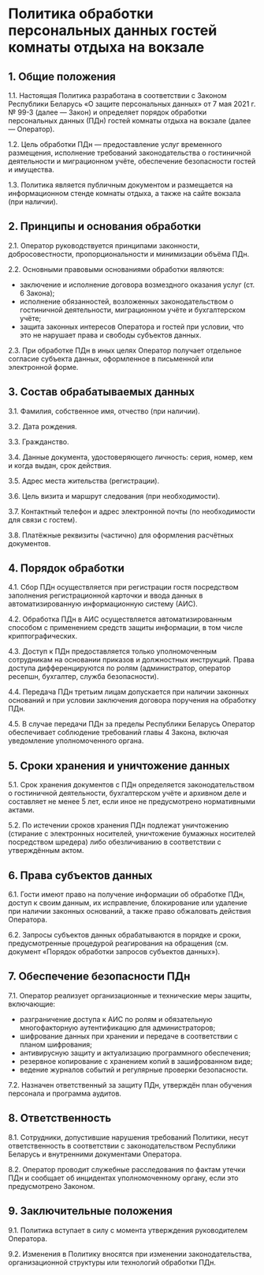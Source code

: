 # Политика обработки персональных данных гостей комнаты отдыха на вокзале

## 1. Общие положения

1.1. Настоящая Политика разработана в соответствии с Законом Республики Беларусь «О защите персональных данных» от 7 мая 2021 г. № 99-З (далее — Закон) и определяет порядок обработки персональных данных (ПДн) гостей комнаты отдыха на вокзале (далее — Оператор).

1.2. Цель обработки ПДн — предоставление услуг временного размещения, исполнение требований законодательства о гостиничной деятельности и миграционном учёте, обеспечение безопасности гостей и имущества.

1.3. Политика является публичным документом и размещается на информационном стенде комнаты отдыха, а также на сайте вокзала (при наличии).

## 2. Принципы и основания обработки

2.1. Оператор руководствуется принципами законности, добросовестности, пропорциональности и минимизации объёма ПДн.

2.2. Основными правовыми основаниями обработки являются:
- заключение и исполнение договора возмездного оказания услуг (ст. 6 Закона);
- исполнение обязанностей, возложенных законодательством о гостиничной деятельности, миграционном учёте и бухгалтерском учёте;
- защита законных интересов Оператора и гостей при условии, что это не нарушает права и свободы субъектов данных.

2.3. При обработке ПДн в иных целях Оператор получает отдельное согласие субъекта данных, оформленное в письменной или электронной форме.

## 3. Состав обрабатываемых данных

3.1. Фамилия, собственное имя, отчество (при наличии).

3.2. Дата рождения.

3.3. Гражданство.

3.4. Данные документа, удостоверяющего личность: серия, номер, кем и когда выдан, срок действия.

3.5. Адрес места жительства (регистрации).

3.6. Цель визита и маршрут следования (при необходимости).

3.7. Контактный телефон и адрес электронной почты (по необходимости для связи с гостем).

3.8. Платёжные реквизиты (частично) для оформления расчётных документов.

## 4. Порядок обработки

4.1. Сбор ПДн осуществляется при регистрации гостя посредством заполнения регистрационной карточки и ввода данных в автоматизированную информационную систему (АИС).

4.2. Обработка ПДн в АИС осуществляется автоматизированным способом с применением средств защиты информации, в том числе криптографических.

4.3. Доступ к ПДн предоставляется только уполномоченным сотрудникам на основании приказов и должностных инструкций. Права доступа дифференцируются по ролям (администратор, оператор ресепшн, бухгалтер, служба безопасности).

4.4. Передача ПДн третьим лицам допускается при наличии законных оснований и при условии заключения договора поручения на обработку ПДн.

4.5. В случае передачи ПДн за пределы Республики Беларусь Оператор обеспечивает соблюдение требований главы 4 Закона, включая уведомление уполномоченного органа.

## 5. Сроки хранения и уничтожение данных

5.1. Срок хранения документов с ПДн определяется законодательством о гостиничной деятельности, бухгалтерском учёте и архивном деле и составляет не менее 5 лет, если иное не предусмотрено нормативными актами.

5.2. По истечении сроков хранения ПДн подлежат уничтожению (стирание с электронных носителей, уничтожение бумажных носителей посредством шредера) либо обезличиванию в соответствии с утверждённым актом.

## 6. Права субъектов данных

6.1. Гости имеют право на получение информации об обработке ПДн, доступ к своим данным, их исправление, блокирование или удаление при наличии законных оснований, а также право обжаловать действия Оператора.

6.2. Запросы субъектов данных обрабатываются в порядке и сроки, предусмотренные процедурой реагирования на обращения (см. документ «Порядок обработки запросов субъектов данных»).

## 7. Обеспечение безопасности ПДн

7.1. Оператор реализует организационные и технические меры защиты, включающие:
- разграничение доступа к АИС по ролям и обязательную многофакторную аутентификацию для администраторов;
- шифрование данных при хранении и передаче в соответствии с планом шифрования;
- антивирусную защиту и актуализацию программного обеспечения;
- резервное копирование с хранением копий в зашифрованном виде;
- ведение журналов событий и регулярные проверки безопасности.

7.2. Назначен ответственный за защиту ПДн, утверждён план обучения персонала и программа аудитов.

## 8. Ответственность

8.1. Сотрудники, допустившие нарушения требований Политики, несут ответственность в соответствии с законодательством Республики Беларусь и внутренними документами Оператора.

8.2. Оператор проводит служебные расследования по фактам утечки ПДн и сообщает об инцидентах уполномоченному органу, если это предусмотрено Законом.

## 9. Заключительные положения

9.1. Политика вступает в силу с момента утверждения руководителем Оператора.

9.2. Изменения в Политику вносятся при изменении законодательства, организационной структуры или технологий обработки ПДн.
